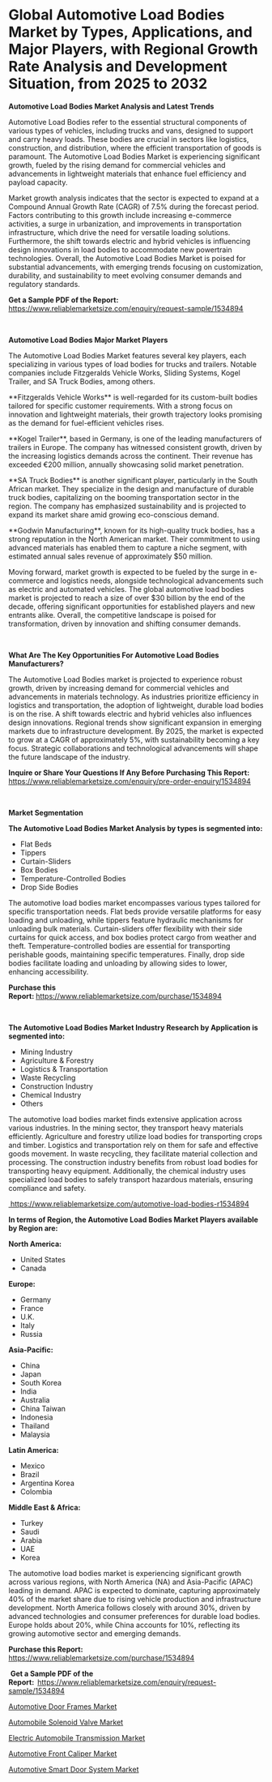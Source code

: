 <p><h1>Global Automotive Load Bodies Market by Types, Applications, and Major Players, with Regional Growth Rate Analysis and Development Situation, from 2025 to 2032</h1></p><p><strong>Automotive Load Bodies Market Analysis and Latest Trends</strong></p>
<p><p>Automotive Load Bodies refer to the essential structural components of various types of vehicles, including trucks and vans, designed to support and carry heavy loads. These bodies are crucial in sectors like logistics, construction, and distribution, where the efficient transportation of goods is paramount. The Automotive Load Bodies Market is experiencing significant growth, fueled by the rising demand for commercial vehicles and advancements in lightweight materials that enhance fuel efficiency and payload capacity.</p><p>Market growth analysis indicates that the sector is expected to expand at a Compound Annual Growth Rate (CAGR) of 7.5% during the forecast period. Factors contributing to this growth include increasing e-commerce activities, a surge in urbanization, and improvements in transportation infrastructure, which drive the need for versatile loading solutions. Furthermore, the shift towards electric and hybrid vehicles is influencing design innovations in load bodies to accommodate new powertrain technologies. Overall, the Automotive Load Bodies Market is poised for substantial advancements, with emerging trends focusing on customization, durability, and sustainability to meet evolving consumer demands and regulatory standards.</p></p>
<p><strong>Get a Sample PDF of the Report:&nbsp;</strong> <a href="https://www.reliablemarketsize.com/enquiry/request-sample/1534894?utm_campaign=1885&utm_medium=2&utm_source=Github&utm_content=ia&utm_term=30032025&utm_id=automotive-load-bodies">https://www.reliablemarketsize.com/enquiry/request-sample/1534894</a></p>
<p>&nbsp;</p>
<p><strong>Automotive Load Bodies Major Market Players</strong></p>
<p><p>The Automotive Load Bodies Market features several key players, each specializing in various types of load bodies for trucks and trailers. Notable companies include Fitzgeralds Vehicle Works, Sliding Systems, Kogel Trailer, and SA Truck Bodies, among others. </p><p>**Fitzgeralds Vehicle Works** is well-regarded for its custom-built bodies tailored for specific customer requirements. With a strong focus on innovation and lightweight materials, their growth trajectory looks promising as the demand for fuel-efficient vehicles rises.</p><p>**Kogel Trailer**, based in Germany, is one of the leading manufacturers of trailers in Europe. The company has witnessed consistent growth, driven by the increasing logistics demands across the continent. Their revenue has exceeded €200 million, annually showcasing solid market penetration.</p><p>**SA Truck Bodies** is another significant player, particularly in the South African market. They specialize in the design and manufacture of durable truck bodies, capitalizing on the booming transportation sector in the region. The company has emphasized sustainability and is projected to expand its market share amid growing eco-conscious demand.</p><p>**Godwin Manufacturing**, known for its high-quality truck bodies, has a strong reputation in the North American market. Their commitment to using advanced materials has enabled them to capture a niche segment, with estimated annual sales revenue of approximately $50 million.</p><p>Moving forward, market growth is expected to be fueled by the surge in e-commerce and logistics needs, alongside technological advancements such as electric and automated vehicles. The global automotive load bodies market is projected to reach a size of over $30 billion by the end of the decade, offering significant opportunities for established players and new entrants alike. Overall, the competitive landscape is poised for transformation, driven by innovation and shifting consumer demands.</p></p>
<p>&nbsp;</p>
<p><strong>What Are The Key Opportunities For Automotive Load Bodies Manufacturers?</strong></p>
<p><p>The Automotive Load Bodies market is projected to experience robust growth, driven by increasing demand for commercial vehicles and advancements in materials technology. As industries prioritize efficiency in logistics and transportation, the adoption of lightweight, durable load bodies is on the rise. A shift towards electric and hybrid vehicles also influences design innovations. Regional trends show significant expansion in emerging markets due to infrastructure development. By 2025, the market is expected to grow at a CAGR of approximately 5%, with sustainability becoming a key focus. Strategic collaborations and technological advancements will shape the future landscape of the industry.</p></p>
<p><strong>Inquire or Share Your Questions If Any Before Purchasing This Report:</strong> <a href="https://www.reliablemarketsize.com/enquiry/pre-order-enquiry/1534894?utm_campaign=1885&utm_medium=2&utm_source=Github&utm_content=ia&utm_term=30032025&utm_id=automotive-load-bodies">https://www.reliablemarketsize.com/enquiry/pre-order-enquiry/1534894</a></p>
<p>&nbsp;</p>
<p><strong>Market Segmentation</strong></p>
<p><strong>The Automotive Load Bodies Market Analysis by types is segmented into:</strong></p>
<p><ul><li>Flat Beds</li><li>Tippers</li><li>Curtain-Sliders</li><li>Box Bodies</li><li>Temperature-Controlled Bodies</li><li>Drop Side Bodies</li></ul></p>
<p><p>The automotive load bodies market encompasses various types tailored for specific transportation needs. Flat beds provide versatile platforms for easy loading and unloading, while tippers feature hydraulic mechanisms for unloading bulk materials. Curtain-sliders offer flexibility with their side curtains for quick access, and box bodies protect cargo from weather and theft. Temperature-controlled bodies are essential for transporting perishable goods, maintaining specific temperatures. Finally, drop side bodies facilitate loading and unloading by allowing sides to lower, enhancing accessibility.</p></p>
<p><strong>Purchase this Report:&nbsp;</strong><a href="https://www.reliablemarketsize.com/purchase/1534894?utm_campaign=1885&utm_medium=2&utm_source=Github&utm_content=ia&utm_term=30032025&utm_id=automotive-load-bodies">https://www.reliablemarketsize.com/purchase/1534894</a></p>
<p>&nbsp;</p>
<p><strong>The Automotive Load Bodies Market Industry Research by Application is segmented into:</strong></p>
<p><ul><li>Mining Industry</li><li>Agriculture & Forestry</li><li>Logistics & Transportation</li><li>Waste Recycling</li><li>Construction Industry</li><li>Chemical Industry</li><li>Others</li></ul></p>
<p><p>The automotive load bodies market finds extensive application across various industries. In the mining sector, they transport heavy materials efficiently. Agriculture and forestry utilize load bodies for transporting crops and timber. Logistics and transportation rely on them for safe and effective goods movement. In waste recycling, they facilitate material collection and processing. The construction industry benefits from robust load bodies for transporting heavy equipment. Additionally, the chemical industry uses specialized load bodies to safely transport hazardous materials, ensuring compliance and safety.</p></p>
<p><a href="https://www.reliablemarketsize.com/automotive-load-bodies-r1534894?utm_campaign=1885&utm_medium=2&utm_source=Github&utm_content=ia&utm_term=30032025&utm_id=automotive-load-bodies">&nbsp;https://www.reliablemarketsize.com/automotive-load-bodies-r1534894</a></p>
<p><strong>In terms of Region, the Automotive Load Bodies Market Players available by Region are:</strong></p>
<p>
    <p> <strong> North America: </strong>
        <ul>
            <li>United States</li>
            <li>Canada</li>
        </ul>
        </p> 
    <p> <strong> Europe: </strong>
        <ul>
            <li>Germany</li>
            <li>France</li>
            <li>U.K.</li>
            <li>Italy</li>
            <li>Russia</li>
        </ul>
        </p> 
    <p> <strong> Asia-Pacific: </strong>
        <ul>
            <li>China</li>
            <li>Japan</li>
            <li>South Korea</li>
            <li>India</li>
            <li>Australia</li>
            <li>China Taiwan</li>
            <li>Indonesia</li>
            <li>Thailand</li>
            <li>Malaysia</li>
        </ul>
        </p> 
    <p> <strong> Latin America: </strong>
        <ul>
            <li>Mexico</li>
            <li>Brazil</li>
            <li>Argentina Korea</li>
            <li>Colombia</li>
        </ul>
        </p> 
    <p> <strong> Middle East & Africa: </strong>
        <ul>
            <li>Turkey</li>
            <li>Saudi</li>
            <li>Arabia</li>
            <li>UAE</li>
            <li>Korea</li>
        </ul>
    </p>
    </p>
<p><p>The automotive load bodies market is experiencing significant growth across various regions, with North America (NA) and Asia-Pacific (APAC) leading in demand. APAC is expected to dominate, capturing approximately 40% of the market share due to rising vehicle production and infrastructure development. North America follows closely with around 30%, driven by advanced technologies and consumer preferences for durable load bodies. Europe holds about 20%, while China accounts for 10%, reflecting its growing automotive sector and emerging demands.</p></p>
<p><strong>Purchase this Report: </strong><a href="https://www.reliablemarketsize.com/purchase/1534894?utm_campaign=1885&utm_medium=2&utm_source=Github&utm_content=ia&utm_term=30032025&utm_id=automotive-load-bodies">https://www.reliablemarketsize.com/purchase/1534894</a></p>
<p>&nbsp;<strong>Get a Sample PDF of the Report:&nbsp;&nbsp;</strong><a href="https://www.reliablemarketsize.com/enquiry/request-sample/1534894?utm_campaign=1885&utm_medium=2&utm_source=Github&utm_content=ia&utm_term=30032025&utm_id=automotive-load-bodies">https://www.reliablemarketsize.com/enquiry/request-sample/1534894</a></p>
<p><strong></strong></p>
<p><p><a href="https://github.com/guzmabugbyf1/Market-Research-Report-List-1/blob/main/automotive-door-frames-market.md?utm_campaign=1885&utm_medium=2&utm_source=Github&utm_content=ia&utm_term=30032025&utm_id=automotive-load-bodies">Automotive Door Frames Market</a></p><p><a href="https://github.com/melascalbirp/Market-Research-Report-List-1/blob/main/automobile-solenoid-valve-market.md?utm_campaign=1885&utm_medium=2&utm_source=Github&utm_content=ia&utm_term=30032025&utm_id=automotive-load-bodies">Automobile Solenoid Valve Market</a></p><p><a href="https://github.com/laroybarrize/Market-Research-Report-List-1/blob/main/electric-automobile-transmission-market.md?utm_campaign=1885&utm_medium=2&utm_source=Github&utm_content=ia&utm_term=30032025&utm_id=automotive-load-bodies">Electric Automobile Transmission Market</a></p><p><a href="https://github.com/gallatannyv6/Market-Research-Report-List-1/blob/main/automotive-front-caliper-market.md?utm_campaign=1885&utm_medium=2&utm_source=Github&utm_content=ia&utm_term=30032025&utm_id=automotive-load-bodies">Automotive Front Caliper Market</a></p><p><a href="https://github.com/waackheidtn5/Market-Research-Report-List-1/blob/main/automotive-smart-door-system-market.md?utm_campaign=1885&utm_medium=2&utm_source=Github&utm_content=ia&utm_term=30032025&utm_id=automotive-load-bodies">Automotive Smart Door System Market</a></p></p>